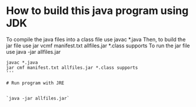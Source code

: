 # How to build this java program using JDK

To compile the java files into a class file use javac *.java
Then, to build the jar file use jar vcmf manifest.txt allfiles.jar *.class supports
To run the jar file use java -jar allfiles.jar

``` shell
javac *.java
jar cmf manifest.txt allfiles.jar *.class supports
'''

# Run program with JRE


`java -jar allfiles.jar`
